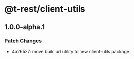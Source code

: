 # @t-rest/client-utils

## 1.0.0-alpha.1

### Patch Changes

- 4a26587: move build url utility to new client-utils package
